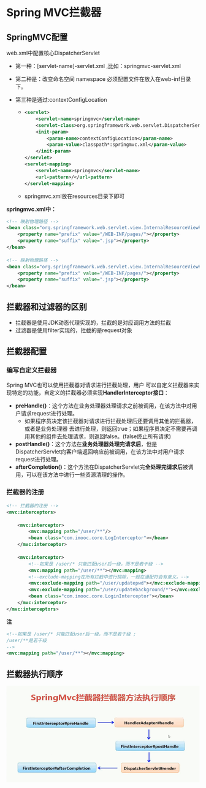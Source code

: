 # Spring MVC拦截器

## SpringMVC配置

web.xml中配置核心DispatcherServlet

- 第一种：[servlet-name]-servlet.xml ,比如：springmvc-servlet.xml

- 第二种是：改变命名空间 namespace
  必须配置文件在放入在web-inf目录下。

- 第三种是通过:contextConfigLocation

  - ```xml
    <servlet>
        <servlet-name>springmvc</servlet-name>
        <servlet-class>org.springframework.web.servlet.DispatcherServlet</servlet-class>
        <init-param>
            <param-name>contextConfigLocation</param-name>
            <param-value>classpath*:springmvc.xml</param-value>
        </init-param>
    </servlet>
    <servlet-mapping>
        <servlet-name>springmvc</servlet-name>
        <url-pattern>/</url-pattern>
    </servlet-mapping>
    ```

  - springmvc.xml放在resources目录下即可



**springmvc.xml中：**

```xml
<!-- 映射物理路径 -->
<bean class="org.springframework.web.servlet.view.InternalResourceViewResolver">
    <property name="prefix" value="/WEB-INF/pages/"></property>
    <property name="suffix" value=".jsp"></property>
</bean>

<!-- 映射物理路径 -->
<bean class="org.springframework.web.servlet.view.InternalResourceViewResolver">
    <property name="prefix" value="/WEB-INF/pages/"></property>
    <property name="suffix" value=".jsp"></property>
</bean>
```





## 拦截器和过滤器的区别

- 拦截器是使用JDK动态代理实现的，拦截的是对应调用方法的拦截
- 过滤器是使用filter实现的，拦截的是request对象





## 拦截器配置

### 编写自定义拦截器

Spring MVC也可以使用拦截器对请求进行拦截处理，用户 可以自定义拦截器来实现特定的功能，自定义的拦截器必须实现**HandlerInterceptor接口**：

- **preHandle()**：这个方法在业务处理器处理请求之前被调用，在该方法中对用户请求request进行处理。
  - 如果程序员决定该拦截器对请求进行拦截处理后还要调用其他的拦截器，或者是业务处理器 去进行处理，则返回true；如果程序员决定不需要再调用其他的组件去处理请求，则返回false。(false终止所有请求)
- **postHandle()**：这个方法在**业务处理器处理完请求后**，但是DispatcherServlet向客户端返回响应前被调用，在该方法中对用户请求request进行处理。
- **afterCompletion()**：这个方法在DispatcherServlet完**全处理完请求后**被调用，可以在该方法中进行一些资源清理的操作。



### 拦截器的注册

```xml
<!-- 拦截器的注册 -->
<mvc:interceptors>

    <mvc:interceptor>
        <mvc:mapping path="/user/**"/>
        <bean class="com.imooc.core.LogInterceptor"></bean>
    </mvc:interceptor>

    <mvc:interceptor>
        <!--如果是 /user/* 只能匹配user后一级，而不是若干级 -->
        <mvc:mapping path="/user/**"></mvc:mapping>
        <!--exclude-mapping在所有拦截中进行排除，一般在通配符会有意义。-->
        <mvc:exclude-mapping path="/user/updatepwd"></mvc:exclude-mapping>
        <mvc:exclude-mapping path="/user/updatebackground/*"></mvc:exclude-mapping>
        <bean class="com.imooc.core.LoginInterceptor"></bean>
    </mvc:interceptor>
</mvc:interceptors>
```

**注**

```xml
<!--如果是 /user/* 只能匹配user后一级，而不是若干级 ;
/user/**是若干级
-->
<mvc:mapping path="/user/**"></mvc:mapping>
```





## 拦截器执行顺序

![拦截器执行顺序](.\拦截器执行顺序.png)